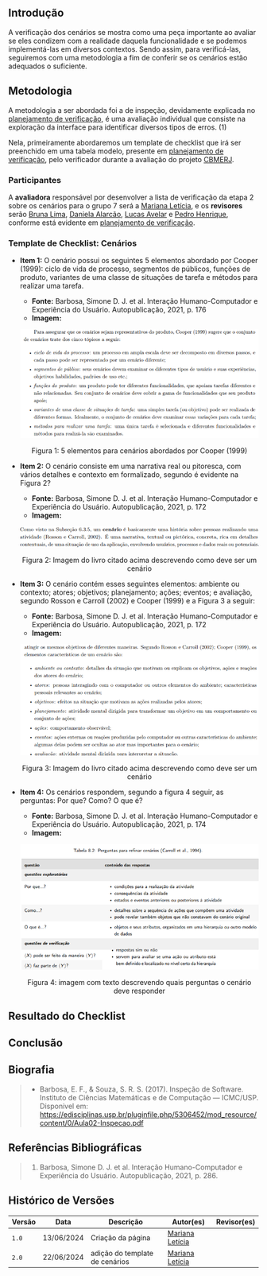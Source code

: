 ## Introdução
A verificação dos cenários se mostra como uma peça importante ao avaliar se eles condizem com a realidade daquela funcionalidade e se podemos implementá-las em diversos contextos. Sendo assim, para verificá-las, seguiremos com uma metodologia a fim de conferir se os cenários estão adequados o suficiente.

## Metodologia
A metodologia a ser abordada foi a de inspeção, devidamente explicada no [planejamento de verificação](../planejamento_verificacao.md), é uma avaliação individual que consiste na exploração da interface para identificar diversos tipos de erros. (1)

Nela, primeiramente abordaremos um template de checklist que irá ser preenchido em uma tabela modelo,  presente em [planejamento de verificação](../planejamento_verificacao.md), pelo verificador durante a avaliação do projeto [CBMERJ](https://interacao-humano-computador.github.io/2024.1-CBMERJ/).

### Participantes
A **avaliadora** responsável por desenvolver a lista de verificação da etapa 2 sobre os cenários para o grupo 7 será a [Mariana Letícia](https://github.com/Marianannn), e os **revisores** serão [Bruna Lima](https://github.com/libruna), [Daniela Alarcão](https://github.com/danialarcao), [Lucas Avelar](https://github.com/LucasAvelar2711) e  [Pedro Henrique](https://github.com/PedroHhenriq), conforme está evidente em [planejamento de verificação](../planejamento_verificacao.md).

### Template de Checklist: Cenários

- **Item 1:** O cenário possui os seguintes 5 elementos abordado por Cooper (1999): ciclo de vida de processo, segmentos de públicos, funções de produto, variantes de uma classe de situações de tarefa e métodos para realizar uma tarefa.
    - **Fonte:**  Barbosa, Simone D. J. et al. Interação Humano-Computador e Experiência do Usuário. Autopublicação, 2021, p. 176
    - **Imagem:** <br>

    <center>

    ![](img/cenario_cooper.png)

    </center>

    <p style="text-align: center">Figura 1:    5 elementos para cenários abordados por Cooper (1999)</p>

- **Item 2:** O cenário consiste em uma narrativa real ou pitoresca, com vários detalhes e contexto em formalizado, segundo é evidente na Figura 2?
    - **Fonte:**  Barbosa, Simone D. J. et al. Interação Humano-Computador e Experiência do Usuário. Autopublicação, 2021, p. 172
    - **Imagem:** <br>

    <center>

    ![](img/cenario_descricao_img_1.png)

    </center>

    <p style="text-align: center">Figura 2: Imagem do livro citado acima descrevendo como deve ser um cenário</p>

- **Item 3:** O cenário contém esses seguintes elementos: ambiente ou contexto; atores; objetivos; planejamento; ações; eventos; e avaliação, segundo Rosson e Carroll (2002) e Cooper (1999) e a Figura 3 a seguir:
    - **Fonte:** Barbosa, Simone D. J. et al. Interação Humano-Computador e Experiência do Usuário. Autopublicação, 2021, p. 172
    - **Imagem:** <br>

    <center>

    ![](img/cenario_elementos_img_2.png)

    </center>

    <p style="text-align: center">Figura 3: Imagem do livro citado acima descrevendo como deve ser um cenário</p>

- **Item 4:** Os cenários respondem, segundo a figura 4 seguir, as perguntas: Por que? Como? O que é?
    - **Fonte:** Barbosa, Simone D. J. et al. Interação Humano-Computador e Experiência do Usuário. Autopublicação, 2021, p. 174
    - **Imagem:** <br>

    <center>

    ![imagem com texto descrevendo quais perguntas o cenário deve responder](img/cenario_tabela_perguntas_img_3.png)

    </center>

    <p style="text-align: center">Figura 4: imagem com texto descrevendo quais perguntas o cenário deve responder</p>


<!-- template de checklist -->
<!-- - **Item 1:** (COLOCAR DESCRIÇÃO AQUI)
    - **Fonte:** 
    - **Imagem:**
    <br>

    <center>

    ![](img/)

    </center>

    <p style="text-align: center">Figura 1: (COLOCAR A DESCRIÇÃO DA PERGUNTA QUI)</p>

- **Item 2:** (COLOCAR DESCRIÇÃO)
    - **Fonte:** (COLOCAR FONTE AQUI)
    - **Imagem:** 
    <br>

    <center>

    ![](img/)

    </center>

    <p style="text-align: center">Figura 2: (COLOCAR A LEGENDA AQUI)</p>


- **Item 3:** (COLOCAR DESCRIÇÃO)
    - **Fonte:** (COLOCAR FONTE AQUI)
    - **Imagem:**
    <br>

    <center>

    ![](img/)

    </center>

    <p style="text-align: center">Figura 3: (COLOCAR A LEGENDA AQUI)</p>

- **Item 4:** 
    - **Fonte:** 
    - **Imagem:**
    <br>

    <center>

    ![](img/)

    </center>

    <p style="text-align: center">Figura 4: (COLOCAR A LEGENDA AQUI)</p>

- **Item 5:** (COLOCAR DESCRIÇÃO)
    - **Fonte:** (INSERIR FONTE)
    - **Imagem:**
    <br>

    <center>

    ![](img/)

    </center>

    <p style="text-align: center">Figura 5: (COLOCAR LEGENDA AQUI)</p> -->

## Resultado do Checklist
 <!-- template de VERIFICAÇÃO -->

<!-- ### Cenário : (COLOCAR O NOME DO CENÁRIO AQUI) - Revisor: C(OLOCAR NOME DO REVISOR AQUI)
| Item | Descrição      | Versão do Artefato | Avaliação      | Descrição do problema | Sugestão de Ação Corretiva | Observações |
| ---- | -------------- | ------------------ | -------------- | --------------------- | -------------------------- | ----------- |
|  1   | (COLOCAR DECRIÇÃO DO ITEM 1 AQUI) | (COLOCAR SE ESTÁ CONFORME OU NÃO CONFORME) |  | |
|  2   | (COLOCAR DECRIÇÃO DO ITEM 2 AQUI) | (COLOCAR VERSÃO AQUI) | (COLOCAR SE ESTÁ CONFORME OU NÃO CONFORME)|  |   |  |
|  3   | (COLOCAR DECRIÇÃO DO ITEM 3 AQUI) | (COLOCAR VERSÃO AQUI)| (COLOCAR SE ESTÁ CONFORME OU NÃO CONFORME) | |  | 
|  4   | (COLOCAR DECRIÇÃO DO ITEM 4 AQUI) | (COLOCAR VERSÃO AQUI) | (COLOCAR SE ESTÁ CONFORME OU NÃO CONFORME)  | | | |
|  5   | (COLOCAR DECRIÇÃO DO ITEM 5 AQUI) | (COLOCAR VERSÃO AQUI)| (COLOCAR SE ESTÁ CONFORME OU NÃO CONFORME)  | | |  |
<p style="text-align: center">Tabela (COLQUE O NUMERO DA TABELA AQUI): (COLOQUE O TÍTULO DA TABELA AQUI)</p>
<p style="text-align: center">Fonte: (COLOQUE SEU NOME AQUI), 2024</p>

<iframe width="560" height="315" 
src="(COLOQUE O LINK EMBED AQUI)" 
title="YouTube video player" frameborder="0" allow="accelerometer; autoplay; clipboard-write; encrypted-media; gyroscope; picture-in-picture; web-share" referrerpolicy="strict-origin-when-cross-origin" allowfullscreen></iframe>

<p style="text-align: center">Vídeo (COLOQUE O NUMERO DO VÍDEO AQUI): (COLOQUE O TÍTULO DO VÍDEO AQUI).</p>
<p style="text-align: center">Fonte: (COLOQUE SEU NOME AQUI), 2024</p> -->

## Conclusão

## Biografia
>- Barbosa, E. F., & Souza, S. R. S. (2017). Inspeção de Software. Instituto de Ciências Matemáticas e de Computação — ICMC/USP. Disponivel em: https://edisciplinas.usp.br/pluginfile.php/5306452/mod_resource/content/0/Aula02-Inspecao.pdf

## Referências Bibliográficas
> 1. Barbosa, Simone D. J. et al. Interação Humano-Computador e Experiência do Usuário. Autopublicação, 2021, p. 286.

## Histórico de Versões

| Versão |    Data    | Descrição                                 | Autor(es)                                       | Revisor(es)                                    |
| ------ | :--------: | ----------------------------------------- | ----------------------------------------------- | ---------------------------------------------- |
| `1.0`   | 13/06/2024 | Criação da página                         | [Mariana Letícia](https://github.com/Marianannn) |   |
| `2.0`   | 22/06/2024 | adição do template de cenários                         | [Mariana Letícia](https://github.com/Marianannn) |   |
